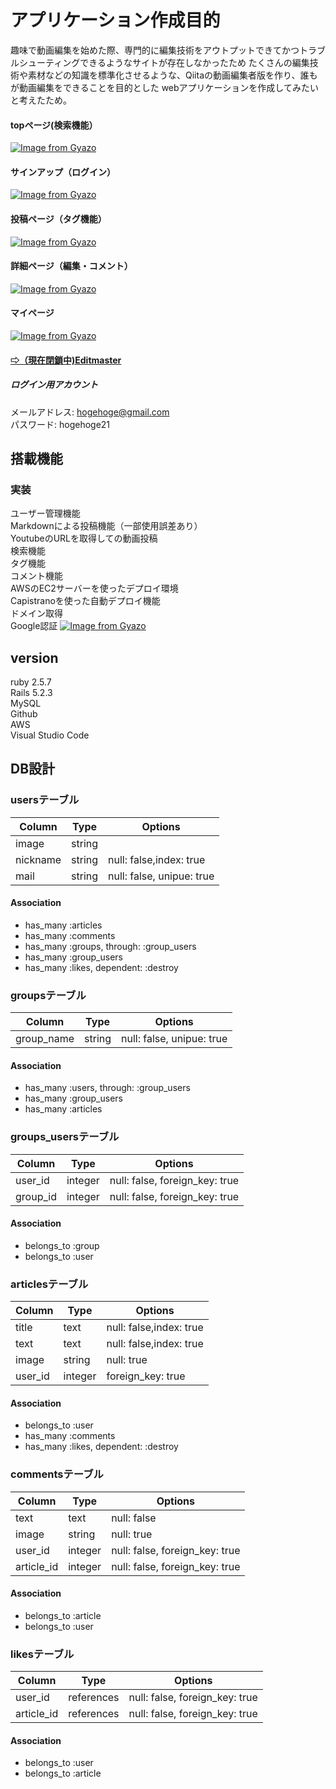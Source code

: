 # アプリケーション作成目的
趣味で動画編集を始めた際、専門的に編集技術をアウトプットできてかつトラブルシューティングできるようなサイトが存在しなかったため
たくさんの編集技術や素材などの知識を標準化させるような、Qiitaの動画編集者版を作り、誰もが動画編集をできることを目的とした
webアプリケーションを作成してみたいと考えたため。
 
#### topページ(検索機能）
[![Image from Gyazo](https://i.gyazo.com/caefe181eb423b3c9e44975c87e63eb1.png)](https://gyazo.com/caefe181eb423b3c9e44975c87e63eb1)  
#### サインアップ（ログイン）  
[![Image from Gyazo](https://i.gyazo.com/5a7be30bf56a420221bc91d0120d2717.gif)](https://gyazo.com/5a7be30bf56a420221bc91d0120d2717)  
#### 投稿ページ（タグ機能）
[![Image from Gyazo](https://i.gyazo.com/c4f280aada14b56b39087bfef6fbee01.gif)](https://gyazo.com/c4f280aada14b56b39087bfef6fbee01)  
#### 詳細ページ（編集・コメント）  
[![Image from Gyazo](https://i.gyazo.com/bbad7e49d094cddcc3bb4ea9c57f30b5.png)](https://gyazo.com/bbad7e49d094cddcc3bb4ea9c57f30b5)  
#### マイページ
[![Image from Gyazo](https://i.gyazo.com/a7e2195558ac7be86b6ef01697131bae.png)](https://gyazo.com/a7e2195558ac7be86b6ef01697131bae)  

#### [⇨（現在閉鎖中)Editmaster](http://www.editmasterhub.com/)  
##### ログイン用アカウント  
メールアドレス: hogehoge@gmail.com  
パスワード: hogehoge21  

## 搭載機能
### 実装
ユーザー管理機能  
Markdownによる投稿機能（一部使用誤差あり）  
YoutubeのURLを取得しての動画投稿  
検索機能  
タグ機能  
コメント機能  
AWSのEC2サーバーを使ったデプロイ環境  
Capistranoを使った自動デプロイ機能  
ドメイン取得  
Google認証
[![Image from Gyazo](https://i.gyazo.com/102b70c55422cecd9e79c8808ecdaee0.gif)](https://gyazo.com/102b70c55422cecd9e79c8808ecdaee0)

## version
ruby 2.5.7  
Rails 5.2.3  
MySQL  
Github  
AWS  
Visual Studio Code  
## DB設計 

### usersテーブル

|Column|Type|Options|
|------|----|-------|
|image|string|
|nickname|string|null: false,index: true|
|mail|string|null: false, unipue: true|

#### Association
- has_many :articles
- has_many :comments
- has_many :groups, through: :group_users
- has_many :group_users
- has_many :likes, dependent: :destroy

### groupsテーブル

|Column|Type|Options|
|------|----|-------|
|group_name|string|null: false, unipue: true|

#### Association
- has_many :users, through: :group_users
- has_many :group_users
- has_many :articles


### groups_usersテーブル

|Column|Type|Options|
|------|----|-------|
|user_id|integer|null: false, foreign_key: true|
|group_id|integer|null: false, foreign_key: true|

#### Association
- belongs_to :group
- belongs_to :user

### articlesテーブル

|Column|Type|Options|
|------|----|-------|
|title|text|null: false,index: true|
|text|text|null: false,index: true|
|image|string|null: true|
|user_id|integer|foreign_key: true|


#### Association
- belongs_to :user
- has_many :comments
- has_many :likes, dependent: :destroy

### commentsテーブル

|Column|Type|Options|
|------|----|-------|
|text|text|null: false|
|image|string|null: true|
|user_id|integer|null: false, foreign_key: true|
|article_id|integer|null: false, foreign_key: true|

#### Association
- belongs_to :article
- belongs_to :user

### likesテーブル
|Column|Type|Options|
|------|----|-------|
|user_id|references|null: false, foreign_key: true|
|article_id|references|null: false, foreign_key: true|

#### Association
- belongs_to :user
- belongs_to :article
